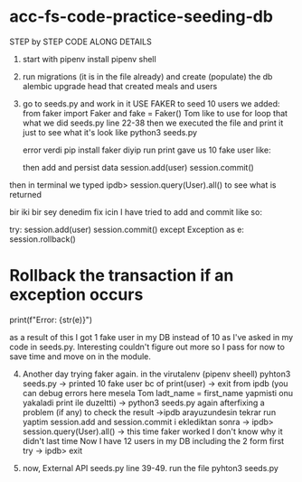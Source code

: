 # acc-fs-code-practice-seeding-db

STEP by STEP CODE ALONG DETAILS

1. start with
   pipenv install
   pipenv shell

2. run migrations (it is in the file already) and create (populate) the db
   alembic upgrade head
   that created meals and users

3. go to seeds.py and work in it
   USE FAKER to seed 10 users
   we added: from faker import Faker and fake = Faker()
   Tom like to use for loop that what we did seeds.py line 22-38 then we executed the file and print it just to see what it's look like
   python3 seeds.py

   error verdi pip install faker diyip run
   print gave us 10 fake user like:
   <User id=None, first_name=David, last_name=Payne, username=David_Payne, email=emilymartinez@lee-adams.biz, created_at=None, updated_at=None >

   <User id=None, first_name=Caitlin, last_name=Stone, username=Caitlin_Stone, email=andersonalyssa@wu-nielsen.org, created_at=None, updated_at=None >

   then add and persist data
   session.add(user)
   session.commit()

then in terminal we typed
ipdb> session.query(User).all()
to see what is returned

bir iki bir sey denedim fix icin
I have tried to add and commit like so:

try:
session.add(user)
session.commit()
except Exception as e:
session.rollback()

# Rollback the transaction if an exception occurs

print(f"Error: {str(e)}")

as a result of this I got 1 fake user in my DB instead of 10 as I've asked in my code in seeds.py. Interesting couldn't figure out more so I pass for now to save time and move on in the module.

4. Another day trying faker again.
   in the virutalenv (pipenv sheell) pyhton3 seeds.py
   -> printed 10 fake user bc of print(user)
   -> exit from ipdb (you can debug errors here mesela Tom ladt_name = first_name yapmisti onu yakaladi print ile duzeltti)
   -> python3 seeds.py again afterfixing a problem (if any) to check the result
   ->ipdb arayuzundesin tekrar run yaptim session.add and session.commit i eklediktan sonra
   -> ipdb> session.query(User).all()
   -> this time faker worked I don't know why it didn't last time
   Now I have 12 users in my DB including the 2 form first try
   -> ipdb> exit

5. now, External API
   seeds.py line 39-49. run the file pyhton3 seeds.py
